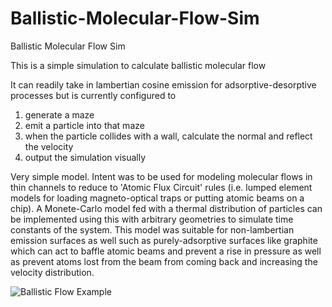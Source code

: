 # Ballistic-Molecular-Flow-Sim
Ballistic Molecular Flow Sim

This is a simple simulation to calculate ballistic molecular flow

It can readily take in lambertian cosine emission for adsorptive-desorptive processes
but is currently configured to
1) generate a maze
2) emit a particle into that maze 
3) when the particle collides with a wall, calculate the normal and reflect the velocity
4) output the simulation visually

Very simple model. Intent was to be used for modeling molecular flows in thin channels
to reduce to 'Atomic Flux Circuit' rules (i.e. lumped element models for loading 
magneto-optical traps or putting atomic beams on a chip). A Monete-Carlo model fed with a thermal
distribution of particles can be implemented using this with arbitrary geometries to 
simulate time constants of the system. This model was suitable for non-lambertian emission surfaces
as well such as purely-adsorptive surfaces like graphite which can act to baffle atomic
beams and prevent a rise in pressure as well as prevent atoms lost from the beam
from coming back and increasing the velocity distribution. 

![Ballistic Flow Example](https://user-images.githubusercontent.com/30641156/226085537-52756d80-0419-49e2-9c78-aa851cf35048.png)
